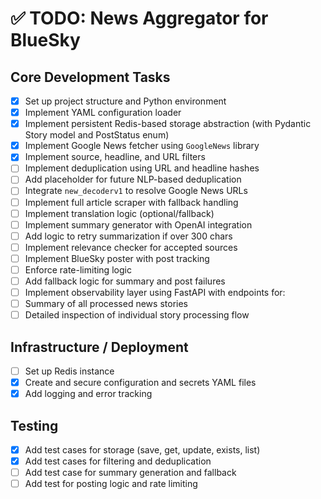 # ✅ TODO: News Aggregator for BlueSky

## Core Development Tasks

- [x] Set up project structure and Python environment
- [x] Implement YAML configuration loader
- [x] Implement persistent Redis-based storage abstraction (with Pydantic Story model and PostStatus enum)
- [x] Implement Google News fetcher using `GoogleNews` library
- [x] Implement source, headline, and URL filters
- [ ] Implement deduplication using URL and headline hashes
- [ ] Add placeholder for future NLP-based deduplication
- [ ] Integrate `new_decoderv1` to resolve Google News URLs
- [ ] Implement full article scraper with fallback handling
- [ ] Implement translation logic (optional/fallback)
- [ ] Implement summary generator with OpenAI integration
- [ ] Add logic to retry summarization if over 300 chars
- [ ] Implement relevance checker for accepted sources
- [ ] Implement BlueSky poster with post tracking
- [ ] Enforce rate-limiting logic
- [ ] Add fallback logic for summary and post failures
- [ ] Implement observability layer using FastAPI with endpoints for:
- [ ] Summary of all processed news stories
- [ ] Detailed inspection of individual story processing flow

## Infrastructure / Deployment

- [ ] Set up Redis instance
- [x] Create and secure configuration and secrets YAML files
- [x] Add logging and error tracking

## Testing

- [x] Add test cases for storage (save, get, update, exists, list)
- [x] Add test cases for filtering and deduplication
- [ ] Add test case for summary generation and fallback
- [ ] Add test for posting logic and rate limiting
